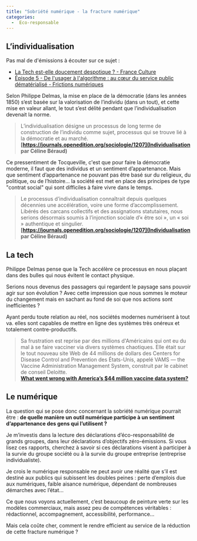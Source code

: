 ```yaml
---
title: "Sobriété numérique - la fracture numérique"
categories:
  -  Eco-responsable
---
```


## L’individualisation

Pas mal de d'émissions à écouter sur ce sujet :

  - [La Tech est-elle doucement despotique ? -  France Culture](https://www.franceculture.fr/emissions/la-conversation-scientifique/la-tech-est-elle-doucement-despotique)
  - [Épisode 5 - De l'usager à l'algorithme : au cœur du service public dématérialisé - Frictions numériques](https://soundcloud.com/frictionsnumeriques/de-lusager-a-lalgorithme)

Selon Philippe Delmas, la mise en place de la démocratie (dans les années 1850) s‘est basée sur la valorisation de l’individu (dans un tout), et cette mise en valeur allant, le tout s’est délité pendant que l’individualisation devenait la norme.

> L’individualisation désigne un processus de long terme de construction de l’individu comme sujet, processus qui se trouve lié à la démocratie et au marché.
**[https://journals.openedition.org/sociologie/1207](Individualisation par Céline Béraud)**

Ce pressentiment de Tocqueville, c'est que pour faire la démocratie moderne, il faut que des individus et un sentiment d’appartenance. Mais que sentiment d’appartenance ne pouvant pas être basé sur du religieux, du politique, ou de l’histoire… la société est met en place des principes de type "contrat social" qui sont difficiles à faire vivre dans le temps.

> Le processus d’individualisation connaîtrait depuis quelques décennies une accélération, voire une forme d’accomplissement. Libérés des carcans collectifs et des assignations statutaires, nous serions désormais soumis à l’injonction sociale d’« être soi », un « soi » authentique et singulier.
**[https://journals.openedition.org/sociologie/1207](Individualisation par Céline Béraud)**


## La tech

Philippe Delmas pense que la Tech accélère ce processus en nous plaçant dans des bulles qui nous évitent le contact physique.

Serions nous devenus des passagers qui regardent le paysage sans pouvoir agir sur son évolution ? Avec cette impression que nous sommes le moteur du changement mais en sachant au fond de soi que nos actions sont inefficientes ?

Ayant perdu toute relation au réel, nos sociétés modernes numérisent à tout va. elles sont capables de mettre en ligne des systèmes très onéreux et totalement contre-productifs.

> Sa frustration est reprise par des millions d'Américains qui ont eu du mal à se faire vacciner via divers systèmes chaotiques. Elle était sur le tout nouveau site Web de 44 millions de dollars des Centers for Disease Control and Prevention des États-Unis, appelé VAMS — the Vaccine Administration Management System, construit par le cabinet de conseil Deloitte.  
**[What went wrong with America’s $44 million vaccine data system?](https://www.technologyreview.com/2021/01/30/1017086/cdc-44-million-vaccine-data-vams-problems/)**

## Le numérique

La question qui se pose donc concernant la sobriété numérique pourrait être : **de quelle manière un outil numérique participe à un sentiment d’appartenance des gens qui l’utilisent ?**

Je m’investis dans la lecture des déclarations d’éco-responsabilité de grands groupes, dans leur déclarations d’objectifs zéro-émissions. Si vous lisez ces rapports, cherchez à savoir si ces déclarations visent à participer à la survie du groupe société ou à la survie du groupe entreprise (entreprise individualiste).

Je crois le numérique responsable ne peut avoir une réalité que s’il est destiné aux publics qui subissent les doubles peines : perte d’emplois due aux numériques, faible aisance numérique, dépendant de nombreuses démarches avec l’état…

Ce que nous voyons actuellement, c’est beaucoup de peinture verte sur les modèles commerciaux, mais assez peu de compétences véritables : rédactionnel, accompagnement, accessibilité, performance…

Mais cela coûte cher, comment le rendre efficient au service de la réduction de cette fracture numérique ?
